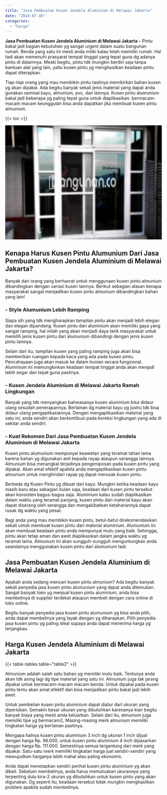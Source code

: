 ```yaml
---
title: "Jasa Pembuatan Kusen Jendela Aluminium di Melawai Jakarta"
date: "2024-07-16"
categories: 
  - "harga"
---
```


**Jasa Pembuatan Kusen Jendela Aluminium di Melawai Jakarta** – Pintu bakal jadi bagian kebutuhan yg sangat urgent dalam suatu bangunan rumah. Benda yang satu ini mesti anda miliki kalau telah memiliki rumah. Hal tadi akan memenuhi prasyarat tempat tinggal yang tepat guna dg adanya pintu di dalamnya. Meski begitu, pintu tdk mungkin berdiri saja tanpa bantuan alat yang lain, yaitu kusen pintu yg menghasilkan keadaan pintu dapat diterapkan.

Tiap-tiap orang yang mau membikin pintu tastinya memikirkan bahan kusen yg akan dipakai. Ada begitu banyak sekali jenis material yang dapat anda gunakan semisal kayu, almunium, pvc, dan lainnya. Kusen pintu alumunium bakal jadi beberapa yg paling tepat guna untuk diaplikasikan. bermacam-macam macam keunggulan bisa anda dapatkan jika membuat kusen pintu almunium.

{{< toc >}}

![Jasa Pembuatan Kusen Jendela Aluminium di Melawai Jakarta](/images/harga-kusen-jendela-alumunium-33.png)

## Kenapa Harus Kusen Pintu Alumunium Dari Jasa Pembuatan Kusen Jendela Aluminium di Melawai Jakarta?

Banyak dari orang yang berhasrat untuk menggunaan kusen pintu almunium dibandingkan dengan variasi kusen lainnya. Berikut sebagian alasan kenapa masyarakat sangat menjadikan kusen pintu almunium dibandingkan bahan yang lain!

### \- Style Alumunium Lebih Ramping

Siapa sih yang tdk mengharapkan tampilan pintu akan menjadi lebih elegan dan elegan dipandang. Kusen pintu dari aluminium akan memiliki gaya yang sangat ramping, hal inilah yang akan menjadi daya tarik masyarakat untuk memilih jenis kusen pintu dari alumunium dibandingi dengan jenis kusen pintu lainnya.

Selain dari itu, tampilan kusen yang paling ramping juga akan bisa memberikan ruangan kepada kaca yang ada pada kusen pintu. Pencahayaan juga akan masuk ke dalam hunian secara fungsional. Aluminium ini memungkinkan keadaan tempat tinggal anda akan menjadi lebih segar dan tepat guna pastinya.

### \- Kusen Jendela Aluminium di Melawai Jakarta Ramah Lingkungan

Banyak yang tdk menyangkan bahwasanya kusen aluminium bisa didaur ulang sesudah penerapannya. Berlainan dg material kayu yg justru tdk bisa didaur ulang pengaplikasiannya. Dengan mengaplikasikan material yang satu ini, anda sendiri akan berkontibusi pada koreksi lingkungan yang ada di sekitar anda sendiri.

### \- Kuat Rekomen Dari Jasa Pembuatan Kusen Jendela Aluminium di Melawai Jakarta

Kusen pintu alumunium mempunyai keawetan yang teramat tahan lama karena bahan yg digunakan anti kepada rayap ataupun serangga lainnya. Almunium bisa menangkal terjadinya pengeroposan pada kusen pintu yang dipakai. Akan amat efektif apabila anda mengaplikasikan kusen pintu almunium untuk menghindari rayap yg dapat merusak kusen pintu.

Berbeda dg Kusen Pintu yg dibuat dari kayu. Mungkin ketika keadaan kayu masih baru atau sebagian bulan saja, keadaan dari kusen pintu tersebut akan konsisten bagus-bagus saja. Aluminium kalau sudah diaplikasikan dalam waktu yang teramat panjang, kusen pintu dari material kayu akan dapat diserang oleh serangga dan mengakibatkan ketahanannya dapat rusak dg waktu yang pesat.

Bagi anda yang mau membikin kusen pintu, betul-betul direkomendasikan sekali untuk membuat kusen pintu dari material aluminium. Alumunium ini akan membuat keadaan pintu anda mempunyai mutu yang baik. Sehingga, pintu akan tetap aman dan awet diaplikasikan dalam jangka waktu yg teramat lama. Almunium ini akan sungguh-sungguh menguntungkan anda seandainya menggunakan kusen pintu dari alumunium tadi.

## Jasa Pembuatan Kusen Jendela Aluminium di Melawai Jakarta

Apakah anda sedang mencari kusen pintu almunium? Ada begitu banyak sekali penyedia jasa kusen pintu alumunium yang dapat anda ditemukan. Sangat banyak toko yg menjual kusen pintu aluminium, anda bisa membelinya di supplier terdekat ataupun membeli dengan cara online di toko online.

Begitu banyak penyedia jasa kusen pintu alumunium yg bisa anda pilih, anda dapat membelinya yang layak dengan yg diharapkan. Pilih penyedia jasa kusen pintu yg paling ideal supaya anda dapat menerima harga yg terjangkau.

## Harga Kusen Jendela Aluminium di Melawai Jakarta

{{< table-tables table="table2" >}}

Almunium adalah salah satu bahan yg memiliki mutu baik. Tentunya anda akan tdk asing lagi dg tipe material yang satu ini. Almunium juga tak jarang dipakai untuk bermacam-macam macam benda. Untuk dipakai pada kusen pintu tentu akan amat efektif dan bisa menjadikan pintu bakal jadi lebih awet.

Untuk pembelian kusen pintu aluminium dapat diatur dari ukuran yang diperlukan. Semakin besar ukuran yang dibutuhkan karenanya kian begitu banyak biaya yang mesti anda keluarkan. Selain dari itu, almunium juga memiliki tipe yg bermacam2, Masing-masing merk almunium memiliki tingkatan harga yg berlainan pastinya.

Mengapa halnya kusen pintu aluminium 3 inch dg ukuran 1 inch dijual dengan harga Rp. 96.000, untuk kusen pintu aluminium 4 inch dipasarkan dengan harga Rp. 111.000. Semestinya semua tergantung dari merk yang dipakai. Satu-satu merk memiliki tingkatan harga jual sendiri-sendiri yang mewujudkan harganya lebih mahal atau paling ekonomis.

Anda dapat menetapkan sendiri perihal kusen pintu aluminium yg akan dibeli. Sebelum membelinya, anda harus memutuskan ukurannya yang terpenting dulu kira-2 ukuran yg dibutuhkan untuk kusen pintu yang akan digunakan. Dg seperti itu, keadaan tersebut tidak mungkin menghasilkan problem apabila sudah membelinya.
